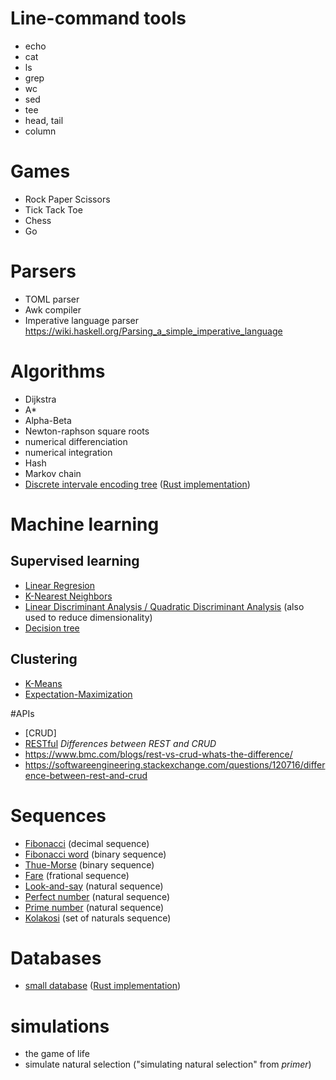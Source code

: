 # Line-command tools
* echo
* cat
* ls
* grep
* wc
* sed
* tee
* head, tail
* column

# Games
* Rock Paper Scissors
* Tick Tack Toe
* Chess
* Go

# Parsers
* TOML parser
* Awk compiler
* Imperative language parser <https://wiki.haskell.org/Parsing_a_simple_imperative_language>

# Algorithms
* Dijkstra
* A*
* Alpha-Beta
* Newton-raphson square roots
* numerical differenciation
* numerical integration
* Hash
* Markov chain
* [Discrete intervale encoding tree](http://web.engr.oregonstate.edu/~erwig/papers/Diet_JFP98.pdf) ([Rust implementation](https://bitbucket.org/nikhilm/rust-diet/src/default/src/diet.rs))

# Machine learning
## Supervised learning
* [Linear Regresion](https://en.wikipedia.org/wiki/Linear_regression)
* [K-Nearest Neighbors](https://en.wikipedia.org/wiki/K-nearest_neighbors_algorithm)
* [Linear Discriminant Analysis / Quadratic Discriminant Analysis](https://en.wikipedia.org/wiki/Linear_discriminant_analysis) (also used to reduce dimensionality)
* [Decision tree](https://en.wikipedia.org/wiki/Decision_tree_learning)
## Clustering
* [K-Means](https://en.wikipedia.org/wiki/K-means_clustering)
* [Expectation-Maximization](https://en.wikipedia.org/wiki/Expectation%E2%80%93maximization_algorithm)


#APIs
* [CRUD]
* [RESTful](https://restfulapi.net/)
_Differences between REST and CRUD_  
* <https://www.bmc.com/blogs/rest-vs-crud-whats-the-difference/>
* <https://softwareengineering.stackexchange.com/questions/120716/difference-between-rest-and-crud>

# Sequences
* [Fibonacci](https://en.wikipedia.org/wiki/Fibonacci_number) (decimal sequence)
* [Fibonacci word](https://en.wikipedia.org/wiki/Fibonacci_word) (binary sequence)
* [Thue-Morse](https://en.wikipedia.org/wiki/Thue%E2%80%93Morse_sequence) (binary sequence)
* [Fare](https://en.wikipedia.org/wiki/Farey_sequence) (frational sequence)
* [Look-and-say](https://en.wikipedia.org/wiki/Look-and-say_sequence) (natural sequence)
* [Perfect number](https://en.wikipedia.org/wiki/Perfect_number) (natural sequence)
* [Prime number](https://en.wikipedia.org/wiki/Prime_number) (natural sequence)
* [Kolakosi](https://en.wikipedia.org/wiki/Kolakoski_sequence) (set of naturals sequence)

# Databases
* [small database](http://birrell.org/andrew/papers/024-DatabasesPaper-SOSP.pdf) ([Rust implementation](http://nikhilism.com/post/2016/writing-simple-database-in-rust-part-1/))

# simulations
* the game of life
* simulate natural selection ("simulating natural selection" from _primer_)

